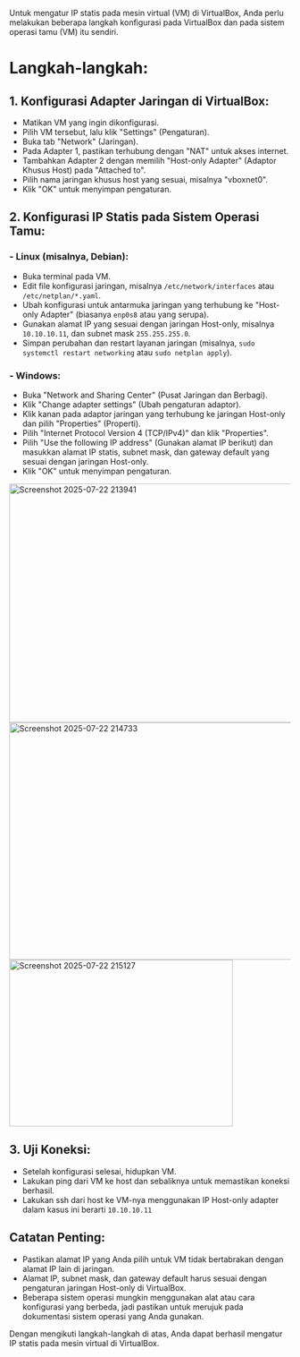 Untuk mengatur IP statis pada mesin virtual (VM) di VirtualBox, Anda perlu melakukan beberapa langkah konfigurasi pada VirtualBox dan pada sistem operasi tamu (VM) itu sendiri. 

# Langkah-langkah:
## 1. Konfigurasi Adapter Jaringan di VirtualBox:
- Matikan VM yang ingin dikonfigurasi.
- Pilih VM tersebut, lalu klik "Settings" (Pengaturan).
- Buka tab "Network" (Jaringan).
- Pada Adapter 1, pastikan terhubung dengan "NAT" untuk akses internet.
- Tambahkan Adapter 2 dengan memilih "Host-only Adapter" (Adaptor Khusus Host) pada "Attached to".
- Pilih nama jaringan khusus host yang sesuai, misalnya "vboxnet0". 
- Klik "OK" untuk menyimpan pengaturan.

## 2. Konfigurasi IP Statis pada Sistem Operasi Tamu:
### - Linux (misalnya, Debian):
- Buka terminal pada VM.
- Edit file konfigurasi jaringan, misalnya `/etc/network/interfaces` atau `/etc/netplan/*.yaml`.
- Ubah konfigurasi untuk antarmuka jaringan yang terhubung ke "Host-only Adapter" (biasanya `enp0s8` atau yang serupa).
- Gunakan alamat IP yang sesuai dengan jaringan Host-only, misalnya `10.10.10.11`, dan subnet mask `255.255.255.0`.
- Simpan perubahan dan restart layanan jaringan (misalnya, `sudo systemctl restart networking` atau `sudo netplan apply`). 

### - Windows:
- Buka "Network and Sharing Center" (Pusat Jaringan dan Berbagi).
- Klik "Change adapter settings" (Ubah pengaturan adaptor).
- Klik kanan pada adaptor jaringan yang terhubung ke jaringan Host-only dan pilih "Properties" (Properti).
- Pilih "Internet Protocol Version 4 (TCP/IPv4)" dan klik "Properties".
- Pilih "Use the following IP address" (Gunakan alamat IP berikut) dan masukkan alamat IP statis, subnet mask, dan gateway default yang sesuai dengan jaringan Host-only.
- Klik "OK" untuk menyimpan pengaturan. 

<img width="658" height="427" alt="Screenshot 2025-07-22 213941" src="https://github.com/user-attachments/assets/6df3ad58-7de5-422f-87ef-a0e2306818e2" />


<img width="655" height="424" alt="Screenshot 2025-07-22 214733" src="https://github.com/user-attachments/assets/c43da110-ba5c-4a9d-a016-1ac7c0c5d0ee" />


<img width="400" height="298" alt="Screenshot 2025-07-22 215127" src="https://github.com/user-attachments/assets/abdb61eb-c112-4136-a5f2-65598ec63f47" />


## 3. Uji Koneksi:
- Setelah konfigurasi selesai, hidupkan VM.
- Lakukan ping dari VM ke host dan sebaliknya untuk memastikan koneksi berhasil.
- Lakukan ssh dari host ke VM-nya menggunakan IP Host-only adapter dalam kasus ini berarti `10.10.10.11`

## Catatan Penting:
- Pastikan alamat IP yang Anda pilih untuk VM tidak bertabrakan dengan alamat IP lain di jaringan. 
- Alamat IP, subnet mask, dan gateway default harus sesuai dengan pengaturan jaringan Host-only di VirtualBox. 
- Beberapa sistem operasi mungkin menggunakan alat atau cara konfigurasi yang berbeda, jadi pastikan untuk merujuk pada dokumentasi sistem operasi yang Anda gunakan.

Dengan mengikuti langkah-langkah di atas, Anda dapat berhasil mengatur IP statis pada mesin virtual di VirtualBox.
